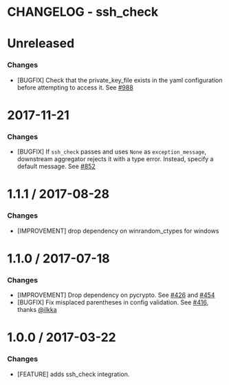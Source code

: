 # CHANGELOG - ssh_check

Unreleased
==========

### Changes

* [BUGFIX] Check that the private_key_file exists in the yaml configuration before attempting to access it. See [#988][]

2017-11-21
==========

### Changes

* [BUGFIX] If `ssh_check` passes and uses `None` as `exception_message`, downstream aggregator rejects it with a type error. 
  Instead, specify a default message. See [#852][]

1.1.1 / 2017-08-28
==================

### Changes

* [IMPROVEMENT] drop dependency on winrandom_ctypes for windows

1.1.0 / 2017-07-18
==================

### Changes

* [IMPROVEMENT] Drop dependency on pycrypto. See [#426][] and [#454][]
* [BUGFIX] Fix misplaced parentheses in config validation. See [#416][], thanks [@ilkka][]

1.0.0 / 2017-03-22
==================

### Changes

* [FEATURE] adds ssh_check integration.

<!--- The following link definition list is generated by PimpMyChangelog --->
[#416]: https://github.com/DataDog/integrations-core/issues/416
[#426]: https://github.com/DataDog/integrations-core/issues/426
[#454]: https://github.com/DataDog/integrations-core/issues/454
[#852]: https://github.com/DataDog/integrations-core/issues/852
[#988]: https://github.com/DataDog/integrations-core/issues/988
[@ilkka]: https://github.com/ilkka
